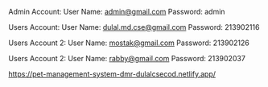 



Admin Account:
 User Name: admin@gmail.com
 Password: admin


 Users Account:
  User Name: dulal.md.cse@gmail.com
  Password: 213902116


 Users Account 2:
  User Name: mostak@gmail.com
  Password: 213902126

 Users Account 2:
  User Name: rabby@gmail.com
  Password: 213902037
  






https://pet-management-system-dmr-dulalcsecod.netlify.app/

